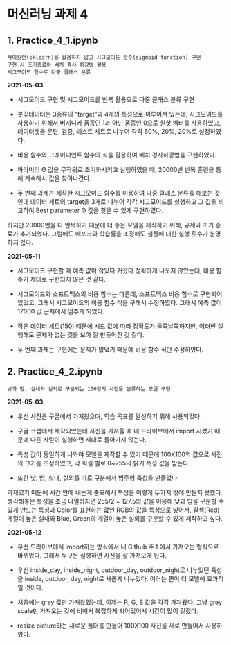 # 머신러닝 과제 4

## 1. Practice_4_1.ipynb
	사이킷런(sklearn)을 활용하지 않고 시그모이드 함수(sigmoid function) 구현
	구현 시 조기종료와 배치 경사 하강법 활용
	시그모이드 함수로 다중 클래스 분류

**2021-05-03**

* 시그모이드 구현 및 시그모이드를 반복 활용으로 다중 클래스 분류 구현

* 붓꽃데이터는 3종류의 "target"과 4개의 특성으로 이루어져 있는데, 시그모이드를 사용하기 위해서 버지니카 품종인 1과 아닌 품종인 0으로 원핫 벡터를 사용하였고, 데이터셋을 훈련, 검증, 테스트 세트로 나누어 각각 60%, 20%, 20%로 설정하였다.

* 비용 함수와 그레이디언트 함수의 식을 활용하여 배치 경사하강법을 구현하였다.

* 파라미터 Θ 값을 무작위로 초기화시키고 실행하였을 때, 20000번 반복 훈련을 통해 계속해서 값을 찾아나간다.

* 두 번째 과제는 제작한 시그모이드 함수를 이용하여 다중 클래스 분류를 해보는 것인데 데이터 세트의 target을 3개로 나누어 각각 시그모이드를 실행하고 그 값을 비교하여 Best parameter Θ 값을 찾을 수 있게 구현하였다.

하지만 20000번을 다 반복하기 때문에 더 좋은 모델을 제작하기 위해, 규제와 조기 종료가 추가되었다. 그럼에도 에포크와 학습률을 조정해도 샘플에 대한 실행 횟수가 분명하지 않다.
	

**2021-05-11**

* 시그모이드 구현할 때 예측 값이 작았다 커졌다 정확하게 나오지 않았는데, 비용 함수가 제대로 구현되지 않은 것 같다.

* 시그모이드와 소프트맥스의 비용 함수는 다른데, 소프트맥스 비용 함수로 구현되어 있었고, 그래서 시그모이드의 비용 함수 식을 구해서 수정하였다. 그래서 예측 값이 17000 값 근처에서 멈추게 되었다.

* 작은 데이터 세트(150) 때문에 시드 값에 따라 정확도가 들쭉날쭉하지만, 여러번 실행해도 문제가 없는 것을 보아 잘 만들어진 것 같다.

* 두 번째 과제는 구현에는 문제가 없었기 때문에 비용 함수 식만 수정하였다.


## 2. Practice_4_2.ipynb
	낮과 밤, 실내와 실외로 구분되는 100장의 사진을 분류하는 모델 구현
	 
**2021-05-03**

* 우선 사진은 구글에서 가져왔으며, 학습 목표를 달성하기 위해 사용되었다.

* 구글 코랩에서 제작되었는데 사진을 가져올 때 내 드라이브에서 import 시켰기 때문에 다른 사람이 실행하면 제대로 돌아가지 않는다. 

* 특성 값이 동일하게 나와야 모델을 제작할 수 있기 때문에 100X100의 값으로 사진의 크기를 조정하였고, 각 픽셀 별로 0~255의 밝기 특성 값을 받는다. 

* 또한 낮, 밤, 실내, 실외를 따로 구분해서 범주형 특성을 만들었다.

과제였기 때문에 시간 안에 내는게 중요해서 특성을 이렇게 두가지 밖에 만들지 못했다. 생각해놓은 특성을 조금 나열하자면 255/2 = 127.5의 값을 이용해 낮과 밤을 구분할 수 있게 만드는 특성과 Color를 표현하는 값인 RGB의 값을 특성으로 넣어서, 갈색(Red) 계열이 높은 실내와 Blue, Green의 계열이 높은 실외를 구분할 수 있게 제작하고 싶다.


**2021-05-12**

* 우선 드라이브에서 import하는 방식에서 내 Github 주소에서 가져오는 형식으로 바뀌었다. 그래서 누구든 실행하면 사진을 잘 가져오게 된다.

* 우선 inside_day, inside_night, outdoor_day, outdoor_night로 나누었던 특성을 inside, outdoor, day, night로 새롭게 나누었다. 이러는 편이 더 모델에 효과적일 것이다.

* 처음에는 grey 값만 가져왔었는데, 이제는 R, G, B 값을 각각 가져왔다. 그냥 grey scale만 가져오는 것에 비해서 복잡하게 되어있어서 시간이 많이 걸렸다.

* resize picture라는 새로운 폴더를 만들어 100X100 사진을 새로 만들어서 사용하였다.